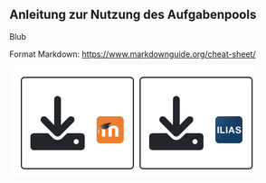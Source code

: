 ## Anleitung zur Nutzung des Aufgabenpools

Blub

Format Markdown: https://www.markdownguide.org/cheat-sheet/

![](images/moodle-ilias.png)
